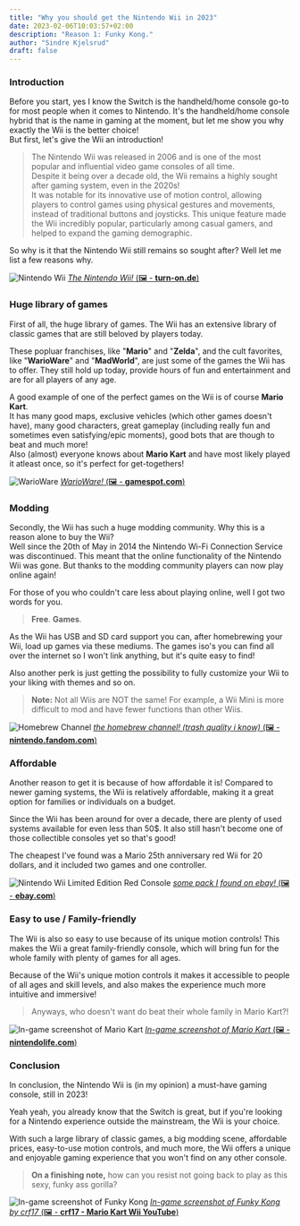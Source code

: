 ```yaml
---
title: "Why you should get the Nintendo Wii in 2023"
date: 2023-02-06T10:03:57+02:00
description: "Reason 1: Funky Kong."
author: "Sindre Kjelsrud"
draft: false
---
```


### Introduction
Before you start, yes I know the Switch is the handheld/home console go-to for most people when it comes to Nintendo. It's the handheld/home console hybrid that is the name in gaming at the moment, but let me show you why exactly the Wii is the better choice!  
But first, let's give the Wii an introduction! 

> The Nintendo Wii was released in 2006 and is one of the most popular and influential video game consoles of all time.  
Despite it being over a decade old, the Wii remains a highly sought after gaming system, even in the 2020s!  
It was notable for its innovative use of motion control, allowing players to control games using physical gestures and movements, instead of traditional buttons and joysticks. This unique feature made the Wii incredibly popular, particularly among casual gamers, and helped to expand the gaming demographic.

So why is it that the Nintendo Wii still remains so sought after? Well let me list a few reasons why.  

![Nintendo Wii](https://www.turn-on.de/media/webp/media/cache/article_image_slider/media/cms/2015/06/wii.webp?356188)
[*The Nintendo Wii!* (🖼️ - **turn-on.de**)](https://www.turn-on.de/article/die-nintendo-wii-u-ist-am-ende-5-gruende-fuer-ihr-scheitern-69517)

### Huge library of games
First of all, the huge library of games. The Wii has an extensive library of classic games that are still beloved by players today.  

These popluar franchises, like "**Mario**" and "**Zelda**", and the cult favorites, like "**WarioWare**" and "**MadWorld**", are just some of the games the Wii has to offer. They still hold up today, provide hours of fun and entertainment and are for all players of any age.  

A good example of one of the perfect games on the Wii is of course **Mario Kart**.  
It has many good maps, exclusive vehicles (which other games doesn't have), many good characters, great gameplay (including really fun and sometimes even satisfying/epic moments), good bots that are though to beat and much more!  
Also (almost) everyone knows about **Mario Kart** and have most likely played it atleast once, so it's perfect for get-togethers!

![WarioWare](https://www.gamespot.com/a/uploads/original/gamespot/images/2007/011/reviews/774402-932946_20070112_001.jpg)
[*WarioWare!* (🖼️ - **gamespot.com**)](https://www.gamespot.com/reviews/warioware-smooth-moves-review/1900-6164180/)

### Modding
Secondly, the Wii has such a huge modding community. Why this is a reason alone to buy the Wii?  
Well since the 20th of May in 2014 the Nintendo Wi-Fi Connection Service was discontinued. This meant that the online functionality of the Nintendo Wii was gone. But thanks to the modding community players can now play online again!  

For those of you who couldn't care less about playing online, well I got two words for you. 

> **Free**. **Games**. 

As the Wii has USB and SD card support you can, after homebrewing your Wii, load up games via these mediums. The games iso's you can find all over the internet so I won't link anything, but it's quite easy to find!  

Also another perk is just getting the possibility to fully customize your Wii to your liking with themes and so on.  

> **Note:** Not all Wiis are NOT the same! For example, a Wii Mini is more difficult to mod and have fewer functions than other Wiis.  

![Homebrew Channel](/img/wii-post/homebrew.png)
[*the homebrew channel! (trash quality i know)* (🖼️ - **nintendo.fandom.com**)](https://nintendo.fandom.com/wiki/Homebrew_Channel)

### Affordable
Another reason to get it is because of how affordable it is!
Compared to newer gaming systems, the Wii is relatively affordable, making it a great option for families or individuals on a budget.  

Since the Wii has been around for over a decade, there are plenty of used systems available for even less than 50$. It also still hasn't become one of those collectible consoles yet so that's good!  

The cheapest I've found was a Mario 25th anniversary red Wii for 20 dollars, and it included two games and one controller.  

![Nintendo Wii Limited Edition Red Console](https://imgs.search.brave.com/WNyHpqzSSMWKrUrEQwkrHL65pO_4KRPQcMCrEqIIr2w/rs:fit:640:480:1/g:ce/aHR0cHM6Ly9pLmVi/YXlpbWcuY29tL2lt/YWdlcy9nL2VBQUFB/T1N3VGQ5ZlZSREkv/cy1sNjQwLmpwZw)
[*some pack I found on ebay!* (🖼️ - **ebay.com**)](https://www.ebay.com/sch/i.html?_from=R40&_nkw=Nintendo+Wii+Console&_sacat=0&LH_TitleDesc=0&_sop=15)

### Easy to use / Family-friendly
The Wii is also so easy to use because of its unique motion controls! This makes the Wii a great family-friendly console, which will bring fun for the whole family with plenty of games for all ages.  

Because of the Wii's unique motion controls it makes it accessible to people of all ages and skill levels, and also makes the experience much more intuitive and immersive!  

> Anyways, who doesn't want do beat their whole family in Mario Kart?!

![In-game screenshot of Mario Kart](https://images.nintendolife.com/screenshots/9498/900x.jpg)
[*In-game screenshot of Mario Kart* (🖼️ - **nintendolife.com**)](https://www.nintendolife.com/games/wii/mario_kart_wii/screenshots)

### Conclusion
In conclusion, the Nintendo Wii is (in my opinion) a must-have gaming console, still in 2023!  

Yeah yeah, you already know that the Switch is great, but if you're looking for a Nintendo experience outside the mainstream, the Wii is your choice.  

With such a large library of classic games, a big modding scene, affordable prices, easy-to-use motion controls, and much more, the Wii offers a unique and enjoyable gaming experience that you won't find on any other console.  

> **On a finishing note,** how can you resist not going back to play as this sexy, funky ass gorilla?  

![In-game screenshot of Funky Kong](https://i.ytimg.com/vi/NQFdmu7ZhY8/maxresdefault.jpg)
[*In-game screenshot of Funky Kong by crf17* (🖼️ - **crf17 - Mario Kart Wii YouTube**)](https://www.youtube.com/watch?v=NQFdmu7ZhY8)